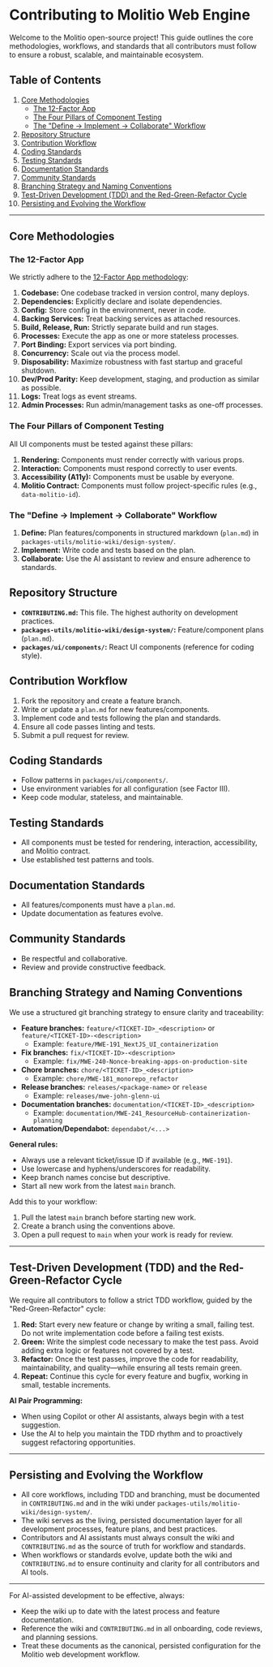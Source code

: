 # Contributing to Molitio Web Engine

Welcome to the Molitio open-source project! This guide outlines the core methodologies, workflows, and standards that all contributors must follow to ensure a robust, scalable, and maintainable ecosystem.

## Table of Contents
1. [Core Methodologies](#core-methodologies)
    - [The 12-Factor App](#the-12-factor-app)
    - [The Four Pillars of Component Testing](#the-four-pillars-of-component-testing)
    - [The "Define -> Implement -> Collaborate" Workflow](#the-define-implement-collaborate-workflow)
2. [Repository Structure](#repository-structure)
3. [Contribution Workflow](#contribution-workflow)
4. [Coding Standards](#coding-standards)
5. [Testing Standards](#testing-standards)
6. [Documentation Standards](#documentation-standards)
7. [Community Standards](#community-standards)
8. [Branching Strategy and Naming Conventions](#branching-strategy-and-naming-conventions)
9. [Test-Driven Development (TDD) and the Red-Green-Refactor Cycle](#test-driven-development-tdd-and-the-red-green-refactor-cycle)
10. [Persisting and Evolving the Workflow](#persisting-and-evolving-the-workflow)

---

## Core Methodologies

### The 12-Factor App
We strictly adhere to the [12-Factor App methodology](https://12factor.net/):
1. **Codebase:** One codebase tracked in version control, many deploys.
2. **Dependencies:** Explicitly declare and isolate dependencies.
3. **Config:** Store config in the environment, never in code.
4. **Backing Services:** Treat backing services as attached resources.
5. **Build, Release, Run:** Strictly separate build and run stages.
6. **Processes:** Execute the app as one or more stateless processes.
7. **Port Binding:** Export services via port binding.
8. **Concurrency:** Scale out via the process model.
9. **Disposability:** Maximize robustness with fast startup and graceful shutdown.
10. **Dev/Prod Parity:** Keep development, staging, and production as similar as possible.
11. **Logs:** Treat logs as event streams.
12. **Admin Processes:** Run admin/management tasks as one-off processes.

### The Four Pillars of Component Testing
All UI components must be tested against these pillars:
1. **Rendering:** Components must render correctly with various props.
2. **Interaction:** Components must respond correctly to user events.
3. **Accessibility (A11y):** Components must be usable by everyone.
4. **Molitio Contract:** Components must follow project-specific rules (e.g., `data-molitio-id`).

### The "Define -> Implement -> Collaborate" Workflow
1. **Define:** Plan features/components in structured markdown (`plan.md`) in `packages-utils/molitio-wiki/design-system/`.
2. **Implement:** Write code and tests based on the plan.
3. **Collaborate:** Use the AI assistant to review and ensure adherence to standards.

## Repository Structure
- **`CONTRIBUTING.md`:** This file. The highest authority on development practices.
- **`packages-utils/molitio-wiki/design-system/`:** Feature/component plans (`plan.md`).
- **`packages/ui/components/`:** React UI components (reference for coding style).

## Contribution Workflow
1. Fork the repository and create a feature branch.
2. Write or update a `plan.md` for new features/components.
3. Implement code and tests following the plan and standards.
4. Ensure all code passes linting and tests.
5. Submit a pull request for review.

## Coding Standards
- Follow patterns in `packages/ui/components/`.
- Use environment variables for all configuration (see Factor III).
- Keep code modular, stateless, and maintainable.

## Testing Standards
- All components must be tested for rendering, interaction, accessibility, and Molitio contract.
- Use established test patterns and tools.

## Documentation Standards
- All features/components must have a `plan.md`.
- Update documentation as features evolve.

## Community Standards
- Be respectful and collaborative.
- Review and provide constructive feedback.

## Branching Strategy and Naming Conventions

We use a structured git branching strategy to ensure clarity and traceability:

- **Feature branches:** `feature/<TICKET-ID>_<description>` or `feature/<TICKET-ID>-<description>`
  - Example: `feature/MWE-191_NextJS_UI_containerization`
- **Fix branches:** `fix/<TICKET-ID>-<description>`
  - Example: `fix/MWE-240-Nonce-breaking-apps-on-production-site`
- **Chore branches:** `chore/<TICKET-ID>_<description>`
  - Example: `chore/MWE-181_monorepo_refactor`
- **Release branches:** `releases/<package-name>` or `release`
  - Example: `releases/mwe-john-glenn-ui`
- **Documentation branches:** `documentation/<TICKET-ID>_<description>`
  - Example: `documentation/MWE-241_ResourceHub-containerization-planning`
- **Automation/Dependabot:** `dependabot/<...>`

**General rules:**
- Always use a relevant ticket/issue ID if available (e.g., `MWE-191`).
- Use lowercase and hyphens/underscores for readability.
- Keep branch names concise but descriptive.
- Start all new work from the latest `main` branch.

Add this to your workflow:
1. Pull the latest `main` branch before starting new work.
2. Create a branch using the conventions above.
3. Open a pull request to `main` when your work is ready for review.

---

## Test-Driven Development (TDD) and the Red-Green-Refactor Cycle

We require all contributors to follow a strict TDD workflow, guided by the "Red-Green-Refactor" cycle:

1. **Red:** Start every new feature or change by writing a small, failing test. Do not write implementation code before a failing test exists.
2. **Green:** Write the simplest code necessary to make the test pass. Avoid adding extra logic or features not covered by a test.
3. **Refactor:** Once the test passes, improve the code for readability, maintainability, and quality—while ensuring all tests remain green.
4. **Repeat:** Continue this cycle for every feature and bugfix, working in small, testable increments.

**AI Pair Programming:**
- When using Copilot or other AI assistants, always begin with a test suggestion.
- Use the AI to help you maintain the TDD rhythm and to proactively suggest refactoring opportunities.

---

## Persisting and Evolving the Workflow

- All core workflows, including TDD and branching, must be documented in `CONTRIBUTING.md` and in the wiki under `packages-utils/molitio-wiki/design-system/`.
- The wiki serves as the living, persisted documentation layer for all development processes, feature plans, and best practices.
- Contributors and AI assistants must always consult the wiki and `CONTRIBUTING.md` as the source of truth for workflow and standards.
- When workflows or standards evolve, update both the wiki and `CONTRIBUTING.md` to ensure continuity and clarity for all contributors and AI tools.

---

For AI-assisted development to be effective, always:
- Keep the wiki up to date with the latest process and feature documentation.
- Reference the wiki and `CONTRIBUTING.md` in all onboarding, code reviews, and planning sessions.
- Treat these documents as the canonical, persisted configuration for the Molitio web development workflow.
